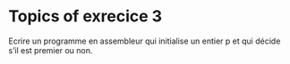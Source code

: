 # Topics of exrecice 3
Ecrire un programme en assembleur qui initialise un entier p et qui décide s’il est premier ou
non.
